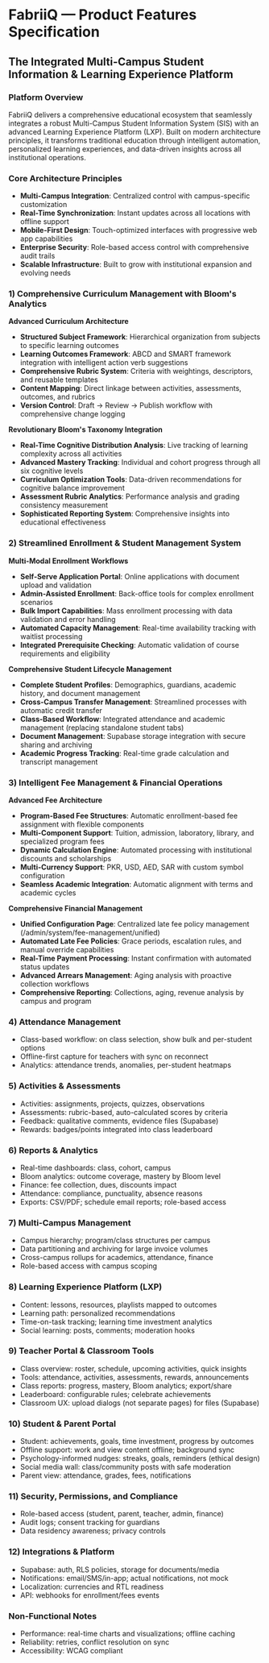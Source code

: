 # FabriiQ — Product Features Specification
## The Integrated Multi-Campus Student Information & Learning Experience Platform

### Platform Overview
FabriiQ delivers a comprehensive educational ecosystem that seamlessly integrates a robust Multi-Campus Student Information System (SIS) with an advanced Learning Experience Platform (LXP). Built on modern architecture principles, it transforms traditional education through intelligent automation, personalized learning experiences, and data-driven insights across all institutional operations.

### Core Architecture Principles
- **Multi-Campus Integration**: Centralized control with campus-specific customization
- **Real-Time Synchronization**: Instant updates across all locations with offline support
- **Mobile-First Design**: Touch-optimized interfaces with progressive web app capabilities
- **Enterprise Security**: Role-based access control with comprehensive audit trails
- **Scalable Infrastructure**: Built to grow with institutional expansion and evolving needs

### 1) Comprehensive Curriculum Management with Bloom's Analytics

**Advanced Curriculum Architecture**
- **Structured Subject Framework**: Hierarchical organization from subjects to specific learning outcomes
- **Learning Outcomes Framework**: ABCD and SMART framework integration with intelligent action verb suggestions
- **Comprehensive Rubric System**: Criteria with weightings, descriptors, and reusable templates
- **Content Mapping**: Direct linkage between activities, assessments, outcomes, and rubrics
- **Version Control**: Draft → Review → Publish workflow with comprehensive change logging

**Revolutionary Bloom's Taxonomy Integration**
- **Real-Time Cognitive Distribution Analysis**: Live tracking of learning complexity across all activities
- **Advanced Mastery Tracking**: Individual and cohort progress through all six cognitive levels
- **Curriculum Optimization Tools**: Data-driven recommendations for cognitive balance improvement
- **Assessment Rubric Analytics**: Performance analysis and grading consistency measurement
- **Sophisticated Reporting System**: Comprehensive insights into educational effectiveness

### 2) Streamlined Enrollment & Student Management System

**Multi-Modal Enrollment Workflows**
- **Self-Serve Application Portal**: Online applications with document upload and validation
- **Admin-Assisted Enrollment**: Back-office tools for complex enrollment scenarios
- **Bulk Import Capabilities**: Mass enrollment processing with data validation and error handling
- **Automated Capacity Management**: Real-time availability tracking with waitlist processing
- **Integrated Prerequisite Checking**: Automatic validation of course requirements and eligibility

**Comprehensive Student Lifecycle Management**
- **Complete Student Profiles**: Demographics, guardians, academic history, and document management
- **Cross-Campus Transfer Management**: Streamlined processes with automatic credit transfer
- **Class-Based Workflow**: Integrated attendance and academic management (replacing standalone student tabs)
- **Document Management**: Supabase storage integration with secure sharing and archiving
- **Academic Progress Tracking**: Real-time grade calculation and transcript management

### 3) Intelligent Fee Management & Financial Operations

**Advanced Fee Architecture**
- **Program-Based Fee Structures**: Automatic enrollment-based fee assignment with flexible components
- **Multi-Component Support**: Tuition, admission, laboratory, library, and specialized program fees
- **Dynamic Calculation Engine**: Automated processing with institutional discounts and scholarships
- **Multi-Currency Support**: PKR, USD, AED, SAR with custom symbol configuration
- **Seamless Academic Integration**: Automatic alignment with terms and academic cycles

**Comprehensive Financial Management**
- **Unified Configuration Page**: Centralized late fee policy management (/admin/system/fee-management/unified)
- **Automated Late Fee Policies**: Grace periods, escalation rules, and manual override capabilities
- **Real-Time Payment Processing**: Instant confirmation with automated status updates
- **Advanced Arrears Management**: Aging analysis with proactive collection workflows
- **Comprehensive Reporting**: Collections, aging, revenue analysis by campus and program

### 4) Attendance Management
- Class-based workflow: on class selection, show bulk and per-student options
- Offline-first capture for teachers with sync on reconnect
- Analytics: attendance trends, anomalies, per-student heatmaps

### 5) Activities & Assessments
- Activities: assignments, projects, quizzes, observations
- Assessments: rubric-based, auto-calculated scores by criteria
- Feedback: qualitative comments, evidence files (Supabase)
- Rewards: badges/points integrated into class leaderboard

### 6) Reports & Analytics
- Real-time dashboards: class, cohort, campus
- Bloom analytics: outcome coverage, mastery by Bloom level
- Finance: fee collection, dues, discounts impact
- Attendance: compliance, punctuality, absence reasons
- Exports: CSV/PDF; schedule email reports; role-based access

### 7) Multi-Campus Management
- Campus hierarchy; program/class structures per campus
- Data partitioning and archiving for large invoice volumes
- Cross-campus rollups for academics, attendance, finance
- Role-based access with campus scoping

### 8) Learning Experience Platform (LXP)
- Content: lessons, resources, playlists mapped to outcomes
- Learning path: personalized recommendations
- Time-on-task tracking; learning time investment analytics
- Social learning: posts, comments; moderation hooks

### 9) Teacher Portal & Classroom Tools
- Class overview: roster, schedule, upcoming activities, quick insights
- Tools: attendance, activities, assessments, rewards, announcements
- Class reports: progress, mastery, Bloom analytics; export/share
- Leaderboard: configurable rules; celebrate achievements
- Classroom UX: upload dialogs (not separate pages) for files (Supabase)

### 10) Student & Parent Portal
- Student: achievements, goals, time investment, progress by outcomes
- Offline support: work and view content offline; background sync
- Psychology-informed nudges: streaks, goals, reminders (ethical design)
- Social media wall: class/community posts with safe moderation
- Parent view: attendance, grades, fees, notifications

### 11) Security, Permissions, and Compliance
- Role-based access (student, parent, teacher, admin, finance)
- Audit logs; consent tracking for guardians
- Data residency awareness; privacy controls

### 12) Integrations & Platform
- Supabase: auth, RLS policies, storage for documents/media
- Notifications: email/SMS/in-app; actual notifications, not mock
- Localization: currencies and RTL readiness
- API: webhooks for enrollment/fees events

### Non-Functional Notes
- Performance: real-time charts and visualizations; offline caching
- Reliability: retries, conflict resolution on sync
- Accessibility: WCAG compliant

